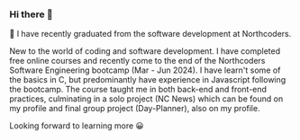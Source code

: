 ### Hi there 👋

🌱 I have recently graduated from the software development at Northcoders. 

New to the world of coding and software development. I have completed free online courses and recently come to the end of the Northcoders Software Engineering bootcamp (Mar - Jun 2024). I have learn't some of the basics in C, but predominantly have experience in Javascript following the bootcamp. The course taught me in both back-end and front-end practices, culminating in a solo project (NC News) which can be found on my profile and final group project (Day-Planner), also on my profile.  

Looking forward to learning more 😀

<!--
**James960714/James960714** is a ✨ _special_ ✨ repository because its `README.md` (this file) appears on your GitHub profile.

Here are some ideas to get you started:

-->
